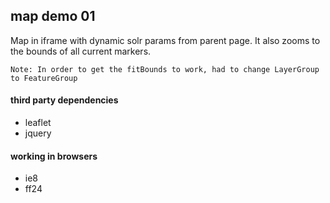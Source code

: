 ## map demo 01
Map in iframe with dynamic solr params from parent page.  It also zooms to the bounds of all current markers.

    Note: In order to get the fitBounds to work, had to change LayerGroup to FeatureGroup

#### third party dependencies
* leaflet
* jquery

#### working in browsers
* ie8
* ff24